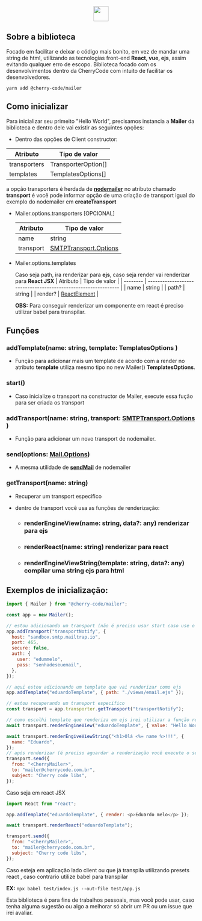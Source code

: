 <center><img src="https://media.discordapp.net/attachments/551211620924260392/962460741829541959/cherry_code.png?width=376&height=904" width="40"/></center>

## Sobre a biblioteca

Focado em facilitar e deixar o código mais bonito, em vez de mandar uma string de html, utilizando as tecnologias front-end **React, vue, ejs**, assim evitando qualquer erro de escopo.
Biblioteca focado com os desenvolvimentos dentro da CherryCode com intuito de facilitar os desenvolvedores.

```
yarn add @cherry-code/mailer
```

## Como inicializar

Para inicializar seu primeito "Hello World", precisamos instancia a **Mailer** da biblioteca e dentro dele vai existir as seguintes opções:

- Dentro das opções de Client constructor:

| Atributo     | Tipo de valor       |
| ------------ | ------------------- |
| transporters | TransporterOption[] |
| templates    | TemplatesOptions[]  |

a opção transporters é herdada de **[nodemailer](https://nodemailer.com/about/)** no atributo chamado **transport** é você pode informar opção de uma criação de transport igual do exemplo do nodemailer em **createTransport**

- Mailer.options.transporters [OPCIONAL]

  | Atributo  | Tipo de valor                                         |
  | --------- | ----------------------------------------------------- |
  | name      | string                                                |
  | transport | [SMTPTransport.Options](https://nodemailer.com/smtp/) |

- Mailer.options.templates

  Caso seja path, ira renderizar para **ejs**, caso seja render vai renderizar para **React JSX**
  | Atributo | Tipo de valor |
  | -------- | -------------------------------------------------------------- |
  | name | string |
  | path? | string |
  | render? | [ReactElement](https://legacy.reactjs.org/docs/react-api.html) |

  **OBS:** Para conseguir renderizar um componente em react é preciso utilizar babel para transpilar.

## Funções

### **addTemplate(name: string, template: TemplatesOptions )**

- Função para adicionar mais um template de acordo com a render no atributo **template** utiliza mesmo tipo
  no new Mailer() **TemplatesOptions**.

### **start()**

- Caso inicialize o transport na constructor de Mailer, execute essa fução para ser criada os transport

### **addTransport(name: string, transport: [SMTPTransport.Options](https://nodemailer.com/smtp/) )**

- Função para adicionar um novo transport de nodemailer.

### **send(options: [Mail.Options](https://nodemailer.com/message/))**

- A mesma utilidade de **[sendMail](https://nodemailer.com/usage/)** de nodemailer

### getTransport(name: string)

- Recuperar um transport especifico
- dentro de transport você usa as funções de renderização:

  - ### **renderEngineView(name: string, data?: any)** renderizar para ejs
  - ### **renderReact(name: string)** renderizar para react
  - ### **renderEngineViewString(template: string, data?: any)** compilar uma string ejs para html

## Exemplos de inicialização:

```js
import { Mailer } from "@cherry-code/mailer";

const app = new Mailer();

// estou adicionando um transport (não é preciso usar start caso use o add)
app.addTransport("transportNotify", {
  host: "sandbox.smtp.mailtrap.io",
  port: 465,
  secure: false,
  auth: {
    user: "edummelo",
    pass: "senhadeseuemail",
  },
});

// aqui estou adicionando um template que vai renderizar como ejs
app.addTemplate("eduardoTemplate", { path: "./views/email.ejs" });

// estou recuperando um transport especifico
const transport = app.transporter.getTransport("transportNotify");

// como escolhi template que renderiza em ejs irei utilizar a função renderEngineView
await transport.renderEngineView("eduardoTemplate", { value: "Hello World" });

await transport.renderEngiveViewString("<h1>Olá <%= name %>!!!", {
  name: "Eduardo",
});
// após renderizar (é preciso aguardar a renderização você execute o send)
transport.send({
  from: "<CherryMailer>",
  to: "mailer@cherrycode.com.br",
  subject: "Cherry code libs",
});
```

Caso seja em react JSX

```js
import React from "react";

app.addTemplate("eduardoTemplate", { render: <p>Eduardo melo</p> });

await transport.renderReact("eduardoTemplate");

transport.send({
  from: "<CherryMailer>",
  to: "mailer@cherrycode.com.br",
  subject: "Cherry code libs",
});
```

Caso esteja em aplicação lado client ou que já transpila utilizando presets react , caso contrario utilize babel para transpilar

**EX:** `npx babel test/index.js --out-file test/app.js`

Esta biblioteca é para fins de trabalhos pessoais, mas você pode usar, caso tenha alguma sugestão ou algo a melhorar só abrir um PR ou um issue que irei avaliar.
